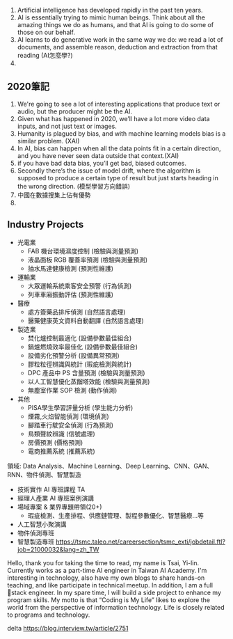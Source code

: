 
1. Artificial intelligence has developed rapidly in the past ten years.
2. AI is essentially trying to mimic human beings. Think about all the amazing things we do as humans, and that AI is going to do some of those on our behalf.
3. AI learns to do generative work in the same way we do: we read a lot of documents, and assemble reason, deduction and extraction from that reading (AI怎麼學?)
4. 




## 2020筆記
1. We're going to see a lot of interesting applications that produce text or audio, but the producer might be the AI.
2. Given what has happened in 2020, we’ll have a lot more video data inputs, and not just text or images.
3. Humanity is plagued by bias, and with machine learning models bias is a similar problem.  (XAI)
4. In AI, bias can happen when all the data points fit in a certain direction, and you have never seen data outside that context.(XAI)
5. if you have bad data bias, you’ll get bad, biased outcomes.
6. Secondly there’s the issue of model drift, where the algorithm is supposed to produce a certain type of result but just starts heading in the wrong direction. (模型學習方向錯誤)
7. 中國在數據搜集上佔有優勢
8. 

## Industry Projects
- 光電業
    - FAB 機台環境濕度控制 (檢驗與測量預測)
    - 液晶面板 RGB 覆蓋率預測 (檢驗與測量預測)
    - 抽水馬達健康檢測 (預測性維護)
- 運輸業
    - 大眾運輸系統乘客安全預警 (行為偵測)
    - 列車車廂振動評估 (預測性維護)
- 醫療
    - 處方簽藥品排斥偵測 (自然語言處理)
    - 醫藥健康英文資料自動翻譯 (自然語言處理)
- 製造業
    - 焚化爐控制最適化 (設備參數最佳組合)
    - 鍋爐燃燒效率最佳化 (設備參數最佳組合)
    - 設備劣化預警分析 (設備異常預測)
    - 膠粒粒徑辨識與統計 (瑕疵檢測與統計)
    - DPC 產品中 PS 含量預測 (檢驗與測量預測)
    - 以人工智慧優化蒸餾塔效能 (檢驗與測量預測)
    - 無塵室作業 SOP 檢測 (動作偵測)
- 其他
    - PISA學生學習評量分析 (學生能力分析)
    - 煙霧,火焰智能偵測 (環境偵測)
    - 腳踏車行駛安全偵測 (行為預測)
    - 鳥類聲紋辨識 (信號處理)
    - 房價預測 (價格預測)
    - 電商推薦系統 (推薦系統)


領域: Data Analysis、Machine Learning、Deep Learning、CNN、GAN、RNN、物件偵測、智慧製造
- 技術實作 AI 專班課程 TA
- 經理人產業 AI 專班案例演講
- 場域專案 & 業界專題帶領(20+)
    - 瑕疵檢測、生產排程、供應鏈管理、製程參數優化、智慧醫療...等
- 人工智慧小聚演講
- 物件偵測專班
- 智慧製造專班
https://tsmc.taleo.net/careersection/tsmc_exti/jobdetail.ftl?job=21000032&lang=zh_TW

Hello, thank you for taking the time to read, my name is Tsai, Yi-lin. Currently works as a part-time AI engineer in Taiwan AI Academy. I'm interesting in technology, also have my own blogs to share hands-on teaching, and like participate in technical meetup. In addition, I am a full stack engineer. In my spare time, I will build a side project to enhance my program skills. My motto is that “Coding is My Life” likes to explore the world from the perspective of information technology. Life is closely related to programs and technology.

delta https://blog.interview.tw/article/2751